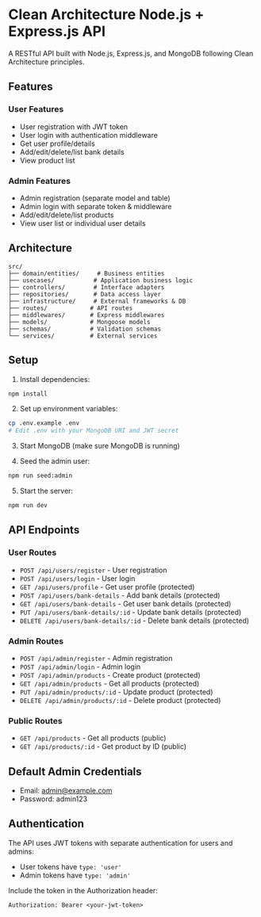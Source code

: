 # Clean Architecture Node.js + Express.js API

A RESTful API built with Node.js, Express.js, and MongoDB following Clean Architecture principles.

## Features

### User Features
- User registration with JWT token
- User login with authentication middleware
- Get user profile/details
- Add/edit/delete/list bank details
- View product list

### Admin Features
- Admin registration (separate model and table)
- Admin login with separate token & middleware
- Add/edit/delete/list products
- View user list or individual user details

## Architecture

```
src/
├── domain/entities/     # Business entities
├── usecases/           # Application business logic
├── controllers/        # Interface adapters
├── repositories/       # Data access layer
├── infrastructure/     # External frameworks & DB
├── routes/            # API routes
├── middlewares/       # Express middlewares
├── models/            # Mongoose models
├── schemas/           # Validation schemas
└── services/          # External services
```

## Setup

1. Install dependencies:
```bash
npm install
```

2. Set up environment variables:
```bash
cp .env.example .env
# Edit .env with your MongoDB URI and JWT secret
```

3. Start MongoDB (make sure MongoDB is running)

4. Seed the admin user:
```bash
npm run seed:admin
```

5. Start the server:
```bash
npm run dev
```

## API Endpoints

### User Routes
- `POST /api/users/register` - User registration
- `POST /api/users/login` - User login
- `GET /api/users/profile` - Get user profile (protected)
- `POST /api/users/bank-details` - Add bank details (protected)
- `GET /api/users/bank-details` - Get user bank details (protected)
- `PUT /api/users/bank-details/:id` - Update bank details (protected)
- `DELETE /api/users/bank-details/:id` - Delete bank details (protected)

### Admin Routes
- `POST /api/admin/register` - Admin registration
- `POST /api/admin/login` - Admin login
- `POST /api/admin/products` - Create product (protected)
- `GET /api/admin/products` - Get all products (protected)
- `PUT /api/admin/products/:id` - Update product (protected)
- `DELETE /api/admin/products/:id` - Delete product (protected)

### Public Routes
- `GET /api/products` - Get all products (public)
- `GET /api/products/:id` - Get product by ID (public)

## Default Admin Credentials
- Email: admin@example.com
- Password: admin123

## Authentication

The API uses JWT tokens with separate authentication for users and admins:
- User tokens have `type: 'user'`
- Admin tokens have `type: 'admin'`

Include the token in the Authorization header:
```
Authorization: Bearer <your-jwt-token>
```